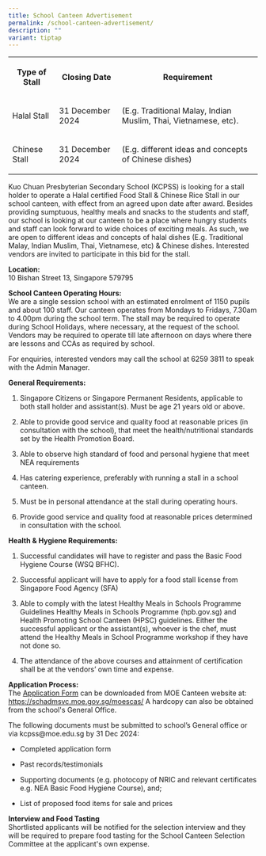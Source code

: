 ```yaml
---
title: School Canteen Advertisement
permalink: /school-canteen-advertisement/
description: ""
variant: tiptap
---
```

<table>
<tbody>
<tr>
<th rowspan="1" colspan="1">
<p>Type of Stall</p>
</th>
<th rowspan="1" colspan="1">
<p>Closing Date</p>
</th>
<th rowspan="1" colspan="1">
<p>Requirement</p>
</th>
</tr>
<tr>
<td rowspan="1" colspan="1">
<p>Halal Stall</p>
</td>
<td rowspan="1" colspan="1">
<p>31 December 2024</p>
</td>
<td rowspan="1" colspan="1">
<p>(E.g. Traditional Malay, Indian Muslim, Thai, Vietnamese, etc).</p>
</td>
</tr>
<tr>
<td rowspan="1" colspan="1">
<p>Chinese Stall</p>
</td>
<td rowspan="1" colspan="1">
<p>31 December 2024</p>
</td>
<td rowspan="1" colspan="1">
<p>(E.g. different ideas and concepts of Chinese dishes)</p>
</td>
</tr>
</tbody>
</table>
<p>Kuo Chuan Presbyterian Secondary School (KCPSS) is looking for a stall
holder to operate a Halal certified Food Stall &amp; Chinese Rice Stall
in our school canteen, with effect from an agreed upon date after award.
Besides providing sumptuous, healthy meals and snacks to the students and
staff, our school is looking at our canteen to be a place where hungry
students and staff can look forward to wide choices of exciting meals.
As such, we are open to different ideas and concepts of halal dishes (E.g.
Traditional Malay, Indian Muslim, Thai, Vietnamese, etc) &amp; Chinese
dishes. Interested vendors are invited to participate in this bid for the
stall.</p>
<p><strong>Location:</strong> 
<br>10 Bishan Street 13, Singapore 579795</p>
<p><strong>School Canteen Operating Hours:</strong> 
<br>We are a single session school with an estimated enrolment of 1150 pupils
and about 100 staff. Our canteen operates from Mondays to Fridays, 7.30am
to 4.00pm during the school term. The stall may be required to operate
during School Holidays, where necessary, at the request of the school.
Vendors may be required to operate till late afternoon on days where there
are lessons and CCAs as required by school.
<br>
</p>
<p>For enquiries, interested vendors may call the school at 6259 3811 to
speak with the Admin Manager.</p>
<p><strong>General Requirements:</strong>
</p>
<ol data-tight="true" class="tight">
<li>
<p>Singapore Citizens or Singapore Permanent Residents, applicable to both
stall holder and assistant(s). Must be age 21 years old or above.</p>
</li>
<li>
<p>Able to provide good service and quality food at reasonable prices (in
consultation with the school), that meet the health/nutritional standards
set by the Health Promotion Board.</p>
</li>
<li>
<p>Able to observe high standard of food and personal hygiene that meet NEA
requirements</p>
</li>
<li>
<p>Has catering experience, preferably with running a stall in a school canteen.</p>
</li>
<li>
<p>Must be in personal attendance at the stall during operating hours.</p>
</li>
<li>
<p>Provide good service and quality food at reasonable prices determined
in consultation with the school.</p>
</li>
</ol>
<p><strong>Health &amp; Hygiene Requirements:</strong> 
</p>
<ol data-tight="true" class="tight">
<li>
<p>Successful candidates will have to register and pass the Basic Food Hygiene
Course (WSQ BFHC).</p>
</li>
<li>
<p>Successful applicant will have to apply for a food stall license from
Singapore Food Agency (SFA)</p>
</li>
<li>
<p>Able to comply with the latest Healthy Meals in Schools Programme Guidelines
Healthy Meals in Schools Programme (hpb.gov.sg) and Health Promoting School
Canteen (HPSC) guidelines. Either the successful applicant or the assistant(s),
whoever is the chef, must attend the Healthy Meals in School Programme
workshop if they have not done so.</p>
</li>
<li>
<p>The attendance of the above courses and attainment of certification shall
be at the vendors’ own time and expense.</p>
</li>
</ol>
<p><strong>Application Process:</strong> 
<br>The <a href="/files/canteen%20application%20form.pdf" rel="noopener noreferrer nofollow" target="_blank">Application Form</a> can
be downloaded from MOE Canteen website at: <a href="https://schadmsvc.moe.gov.sg/moescas/" rel="noopener noreferrer nofollow" target="_blank">https://schadmsvc.moe.gov.sg/moescas/</a> A
hardcopy can also be obtained from the school's General Office.
<br>
</p>
<p>The following documents must be submitted to school’s General office or
via kcpss@moe.edu.sg by 31 Dec 2024:</p>
<ul data-tight="true" class="tight">
<li>
<p>Completed application form</p>
</li>
<li>
<p>Past records/testimonials</p>
</li>
<li>
<p>Supporting documents (e.g. photocopy of NRIC and relevant certificates
e.g. NEA Basic Food Hygiene Course), and;</p>
</li>
<li>
<p>List of proposed food items for sale and prices</p>
</li>
</ul>
<p><strong>Interview and Food Tasting</strong> 
<br>Shortlisted applicants will be notified for the selection interview and
they will be required to prepare food tasting for the School Canteen Selection
Committee at the applicant's own expense.</p>